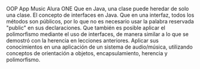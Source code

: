 OOP App Music Alura ONE 
Que en Java, una clase puede heredar de solo una clase.
El concepto de interfaces en Java.
Que en una interfaz, todos los métodos son públicos, por lo que no es necesario usar la palabra reservada "public" en sus declaraciones.
Que también es posible aplicar el polimorfismo mediante el uso de interfaces, de manera similar a lo que se demostró con la herencia en lecciones anteriores.
Aplicar sus conocimientos en una aplicación de un sistema de audio/música, utilizando conceptos de orientación a objetos, encapsulamiento, herencia y polimorfismo.
